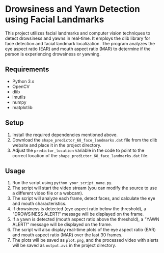 # Drowsiness and Yawn Detection using Facial Landmarks

This project utilizes facial landmarks and computer vision techniques to detect drowsiness and yawns in real-time. It employs the dlib library for face detection and facial landmark localization. The program analyzes the eye aspect ratio (EAR) and mouth aspect ratio (MAR) to determine if the person is experiencing drowsiness or yawning.

## Requirements

- Python 3.x
- OpenCV
- dlib
- imutils
- numpy
- matplotlib

## Setup

1. Install the required dependencies mentioned above.
2. Download the `shape_predictor_68_face_landmarks.dat` file from the dlib website and place it in the project directory.
3. Adjust the `predictor_location` variable in the code to point to the correct location of the `shape_predictor_68_face_landmarks.dat` file.

## Usage

1. Run the script using `python your_script_name.py`.
2. The script will start the video stream (you can modify the source to use a different video file or a webcam).
3. The script will analyze each frame, detect faces, and calculate the eye and mouth characteristics.
4. If drowsiness is detected (eye aspect ratio below the threshold), a "DROWSINESS ALERT!" message will be displayed on the frame.
5. If a yawn is detected (mouth aspect ratio above the threshold), a "YAWN ALERT!" message will be displayed on the frame.
6. The script will also display real-time plots of the eye aspect ratio (EAR) and mouth aspect ratio (MAR) over the last 30 frames.
7. The plots will be saved as `plot.png`, and the processed video with alerts will be saved as `output.avi` in the project directory.

